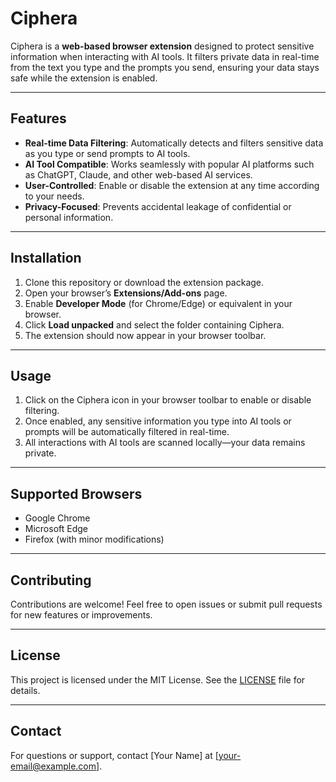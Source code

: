 # Ciphera

Ciphera is a **web-based browser extension** designed to protect sensitive information when interacting with AI tools. It filters private data in real-time from the text you type and the prompts you send, ensuring your data stays safe while the extension is enabled.

---

## Features

- **Real-time Data Filtering**: Automatically detects and filters sensitive data as you type or send prompts to AI tools.
- **AI Tool Compatible**: Works seamlessly with popular AI platforms such as ChatGPT, Claude, and other web-based AI services.
- **User-Controlled**: Enable or disable the extension at any time according to your needs.
- **Privacy-Focused**: Prevents accidental leakage of confidential or personal information.

---

## Installation

1. Clone this repository or download the extension package.
2. Open your browser’s **Extensions/Add-ons** page.
3. Enable **Developer Mode** (for Chrome/Edge) or equivalent in your browser.
4. Click **Load unpacked** and select the folder containing Ciphera.
5. The extension should now appear in your browser toolbar.

---

## Usage

1. Click on the Ciphera icon in your browser toolbar to enable or disable filtering.
2. Once enabled, any sensitive information you type into AI tools or prompts will be automatically filtered in real-time.
3. All interactions with AI tools are scanned locally—your data remains private.

---

## Supported Browsers

- Google Chrome
- Microsoft Edge
- Firefox (with minor modifications)

---

## Contributing

Contributions are welcome! Feel free to open issues or submit pull requests for new features or improvements.

---

## License

This project is licensed under the MIT License. See the [LICENSE](LICENSE) file for details.

---

## Contact

For questions or support, contact [Your Name] at [your-email@example.com].

